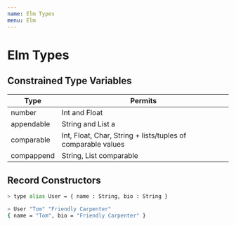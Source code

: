```yaml
---
name: Elm Types
menu: Elm
---
```


# Elm Types

## Constrained Type Variables

| Type | Permits |
| --- | --- |
| number | Int and Float |
| appendable | String and List a |
| comparable | Int, Float, Char, String + lists/tuples of comparable values |
| compappend | String, List comparable |

## Record Constructors

```bash
> type alias User = { name : String, bio : String }

> User "Tom" "Friendly Carpenter"
{ name = "Tom", bio = "Friendly Carpenter" }
```
